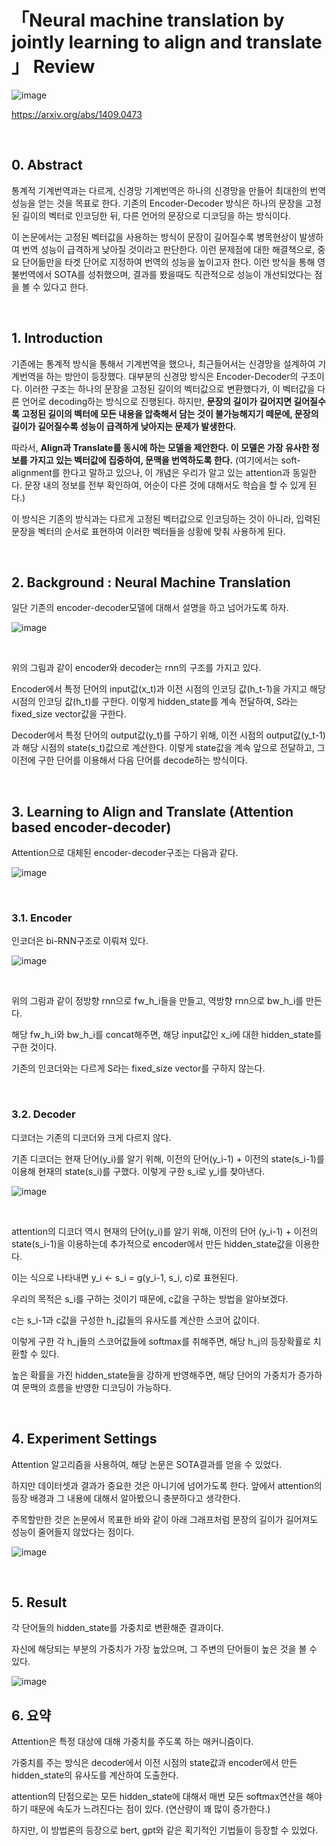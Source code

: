 # 「Neural machine translation by jointly learning to align and translate 」 Review  

![image](https://user-images.githubusercontent.com/11614046/95726605-17549d80-0cb4-11eb-8901-09e4033cb2b3.png) 

https://arxiv.org/abs/1409.0473

<br/>

## 0. Abstract

 통계적 기계번역과는 다르게, 신경망 기계번역은 하나의 신경망을 만들어 최대한의 번역성능을 얻는 것을 목표로 한다. 기존의 Encoder-Decoder 방식은 하나의 문장을 고정된 길이의 벡터로 인코딩한 뒤, 다른 언어의 문장으로 디코딩을 하는 방식이다. 
 
 이 논문에서는 고정된 벡터값을 사용하는 방식이 문장이 길어질수록 병목현상이 발생하여 번역 성능이 급격하게 낮아질 것이라고 판단한다. 이런 문제점에 대한 해결책으로, 중요 단어듦만을 타겟 단어로 지정하여 번역의 성능을 높이고자 한다. 이런 방식을 통해 영불번역에서 SOTA를 성취했으며, 결과를 봤을때도 직관적으로 성능이 개선되었다는 점을 볼 수 있다고 한다.
 
 
<br/>

## 1. Introduction

 기존에는 통계적 방식을 통해서 기계번역을 했으나, 최근들어서는 신경망을 설계하여 기계번역을 하는 방안이 등장했다. 대부분의 신경망 방식은 Encoder-Decoder의 구조이다. 이러한 구조는 하나의 문장을 고정된 길이의 벡터값으로 변환했다가, 이 벡터값을 다른 언어로 decoding하는 방식으로 진행된다. 하지만, **문장의 길이가 길어지면 길어질수록 고정된 길이의 벡터에 모든 내용을 압축해서 담는 것이 불가능해지기 떼문에, 문장의 길이가 길어질수록 성능이 급격하게 낮아지는 문제가 발생한다.**

 따라서, **Align과 Translate를 동시에 하는 모델을 제안한다. 이 모델은 가장 유사한 정보를 가지고 있는 벡터값에 집중하여, 문맥을 번역하도록 한다.**  (여기에서는 soft-alignment를 한다고 말하고 있으나, 이 개념은 우리가 알고 있는 attention과 동일한다. 문장 내의 정보를 전부 확인하여, 어순이 다른 것에 대해서도 학습을 할 수 있게 된다.)

 이 방식은 기존의 방식과는 다르게 고정된 벡터값으로 인코딩하는 것이 아니라, 입력된 문장을 벡터의 순서로 표현하여 이러한 벡터들을 상황에 맞춰 사용하게 된다. 
 
 
<br/>

## 2. Background : Neural Machine Translation

일단 기존의 encoder-decoder모델에 대해서 설명을 하고 넘어가도록 하자.

![image](https://user-images.githubusercontent.com/11614046/95719432-bffdff80-0caa-11eb-9642-bfba1ed805e8.png)

<br/>

위의 그림과 같이 encoder와 decoder는 rnn의 구조를 가지고 있다.  

Encoder에서 특정 단어의 input값(x_t)과 이전 시점의 인코딩 값(h_t-1)을 가지고 해당 시점의 인코딩 값(h_t)를 구한다. 이렇게 hidden_state를 계속 전달하여, S라는 fixed_size vector값을 구한다. 

Decoder에서 특정 단어의 output값(y_t)를 구하기 위해, 이전 시점의 output값(y_t-1)과 해당 시점의 state(s_t)값으로 계산한다. 이렇게 state값을 계속 앞으로 전달하고, 그 이전에 구한 단어를 이용해서 다음 단어를 decode하는 방식이다.

<br/>

## 3. Learning to Align and Translate (Attention based encoder-decoder)

Attention으로 대체된 encoder-decoder구조는 다음과 같다. 
 
![image](https://user-images.githubusercontent.com/11614046/95721238-43b8eb80-0cad-11eb-8455-6b5ecd41d7d0.png)

<br/>

### 3.1. Encoder

인코더은 bi-RNN구조로 이뤄져 있다. 

![image](https://user-images.githubusercontent.com/11614046/95722550-0e150200-0caf-11eb-9edd-4f3844c724e5.png)
 
<br/>

위의 그림과 같이 정방향 rnn으로 fw_h_i들을 만들고, 역방향 rnn으로 bw_h_i를 만든다.

해당 fw_h_i와 bw_h_i를 concat해주면, 해당 input값인 x_i에 대한 hidden_state를 구한 것이다. 

기존의 인코더와는 다르게 S라는 fixed_size vector를 구하지 않는다.

<br/>

### 3.2. Decoder

디코더는 기존의 디코더와 크게 다르지 않다.

기존 디코더는 현재 단어(y_i)를 알기 위해, 이전의 단어(y_i-1) + 이전의 state(s_i-1)를 이용해 현재의 state(s_i)를 구했다. 이렇게 구한 s_i로 y_i를 찾아낸다.

![image](https://user-images.githubusercontent.com/11614046/95724719-a8764500-0cb1-11eb-8dd2-1e6f9e6b8bec.png)

<br/>

attention의 디코더 역시 현재의 단어(y_i)를 알기 위해, 이전의 단어 (y_i-1) + 이전의 state(s_i-1)을 이용하는데 추가적으로 encoder에서 만든 hidden_state값을 이용한다.

이는 식으로 나타내면 y_i <- s_i = g(y_i-1, s_i, c)로 표현된다.

우리의 목적은 s_i를 구하는 것이기 때문에, c값을 구하는 방법을 알아보겠다.

c는 s_i-1과 c값을 구성한 h_j값들의 유사도를 계산한 스코어 값이다. 

이렇게 구한 각 h_j들의 스코어값들에 softmax를 취해주면, 해당 h_j의 등장확률로 치환할 수 있다.

높은 확률을 가진 hidden_state들을 강하게 반영해주면, 해당 단어의 가중치가 증가하여 문맥의 흐름을 반영한 디코딩이 가능하다.

<br/>

## 4. Experiment Settings

Attention 알고리즘을 사용하여, 해당 논문은 SOTA결과를 얻을 수 있었다. 

하지만 데이터셋과 결과가 중요한 것은 아니기에 넘어가도록 한다. 앞에서 attention의 등장 배경과 그 내용에 대해서 알아봤으니 충분하다고 생각한다.

주목할만한 것은 논문에서 목표한 바와 같이 아래 그래프처럼 문장의 길이가 길어져도 성능이 줄어들지 않았다는 점이다.

![image](https://user-images.githubusercontent.com/11614046/95726099-76fe7900-0cb3-11eb-9c69-bc6f1821ac8f.png)

<br/>

## 5. Result 

각 단어들의 hidden_state를 가중치로 변환해준 결과이다. 

자신에 해당되는 부분의 가중치가 가장 높았으며, 그 주변의 단어들이 높은 것을 볼 수 있다.

![image](https://user-images.githubusercontent.com/11614046/95726260-a7deae00-0cb3-11eb-8603-8afb4087ada6.png)


## 6. 요약

Attention은 특정 대상에 대해 가중치를 주도록 하는 매커니즘이다.

가중치를 주는 방식은 decoder에서 이전 시점의 state값과 encoder에서 만든 hidden_state의 유사도를 계산하여 도출한다.

attention의 단점으로는 모든 hidden_state에 대해서 매번 모든 softmax연산을 해야하기 때문에 속도가 느려진다는 점이 있다. (연산량이 꽤 많이 증가한다.)

하지만, 이 방법론의 등장으로 bert, gpt와 같은 획기적인 기법들이 등장할 수 있었다.